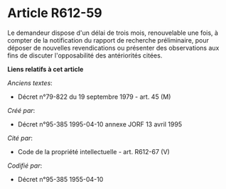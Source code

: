 # Article R612-59

Le demandeur dispose d'un délai de trois mois, renouvelable une fois, à compter de la notification du rapport de recherche
préliminaire, pour déposer de nouvelles revendications ou présenter des observations aux fins de discuter l'opposabilité des
antériorités citées.

**Liens relatifs à cet article**

_Anciens textes_:

  - Décret n°79-822 du 19 septembre 1979 - art. 45 (M)

_Créé par_:

  - Décret n°95-385 1995-04-10 annexe JORF 13 avril 1995

_Cité par_:

  - Code de la propriété intellectuelle - art. R612-67 (V)

_Codifié par_:

  - Décret n°95-385 1955-04-10
